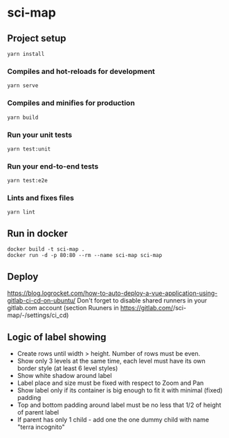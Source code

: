 # sci-map

## Project setup
```
yarn install
```

### Compiles and hot-reloads for development
```
yarn serve
```

### Compiles and minifies for production
```
yarn build
```

### Run your unit tests
```
yarn test:unit
```

### Run your end-to-end tests
```
yarn test:e2e
```

### Lints and fixes files
```
yarn lint
```

## Run in docker
```shell script
docker build -t sci-map .
docker run -d -p 80:80 --rm --name sci-map sci-map
```

## Deploy
https://blog.logrocket.com/how-to-auto-deploy-a-vue-application-using-gitlab-ci-cd-on-ubuntu/
Don't forget to disable shared runners in your gitlab.com account (section Ruuners in https://gitlab.com/<username>/sci-map/-/settings/ci_cd)

## Logic of label showing
- Create rows until width > height. Number of rows must be even.
- Show only 3 levels at the same time, each level must have its own border style (at least 6 level styles)
- Show white shadow around label
- Label place and size must be fixed with respect to Zoom and Pan
- Show label only if its container is big enough to fit it with minimal (fixed) padding
- Top and bottom padding around label must be no less that 1/2 of height of parent label
- If parent has only 1 child - add one the one dummy child with name "terra incognito"
